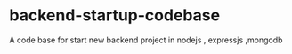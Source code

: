 # backend-startup-codebase
A code base for start new backend project in nodejs , expressjs ,mongodb
